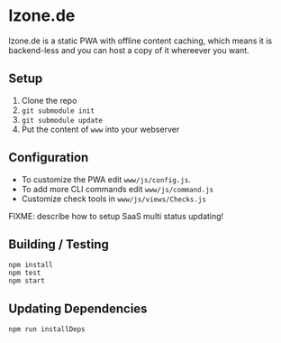 # lzone.de

lzone.de is a static PWA with offline content caching, which means it is backend-less and you can host a copy of it whereever you want.

## Setup

1. Clone the repo
2. `git submodule init`
3. `git submodule update`
4. Put the content of `www` into your webserver

## Configuration

- To customize the PWA edit `www/js/config.js`.
- To add more CLI commands edit `www/js/command.js`
- Customize check tools in `www/js/views/Checks.js`

FIXME: describe how to setup SaaS multi status updating!

## Building / Testing

    npm install
    npm test
    npm start

## Updating Dependencies

    npm run installDeps
